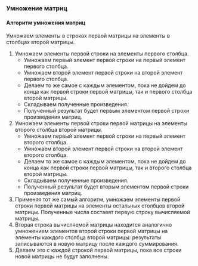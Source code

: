 ### Умножение матриц
#### Алгоритм умножения матриц
Умножаем элементы в строках первой матрицы на элементы в столбцах второй матрицы.

1. Умножаем элементы первой строки на элементы первого столбца.
    - Умножаем первый элемент первой строки на первый элемент первого столбца.
    - Умножаем второй элемент первой строки на второй элемент первого столбца.
    - Делаем то же самое с каждым элементом, пока не дойдем до конца как первой строки первой матрицы, так и первого столбца второй матрицы.
    - Складываем полученные произведения.
    - Полученный результат будет первым элементом первой строки произведения матриц.
2. Умножаем элементы первой строки первой матрицы на элементы второго столбца второй матрицы.
    - Умножаем первый элемент первой строки на первый элемент второго столбца.
    - Умножаем второй элемент первой строки на второй элемент второго столбца.
    - Делаем то же самое с каждым элементом, пока не дойдем до конца как первой строки первой матрицы, так и второго столбца второй матрицы.
    - Складываем полученные произведения.
    - Полученный результат будет вторым элементом первой строки произведения матриц.
3. Применяя тот же самый алгоритм, умножаем элементы первой строки первой матрицы на элементы остальных столбцов второй матрицы. Полученные числа составят первую строку вычисляемой матрицы.
4. Вторая строка вычисляемой матрицы находится аналогично умножением элементов второй строки первой матрицы на элементы каждого столбца второй матрицы: результаты записываются в новую матрицу после каждого суммирования.
5. Делаем это с каждой строкой первой матрицы, пока все строки новой матрицы не будут заполнены.